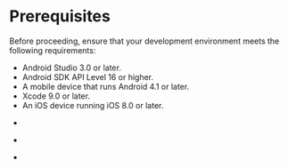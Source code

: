 # Prerequisites

Before proceeding, ensure that your development environment meets the following requirements:

<ul>
<li props="android">Android Studio 3.0 or later.</li>
<li props="android">Android SDK API Level 16 or higher.</li>
<li props="android">A mobile device that runs Android 4.1 or later.</li>
<li props="ios mac">Xcode 9.0 or later.</li>
<li props="ios">An iOS device running iOS 8.0 or later.</li>
<li><p conref="conref/agora-prerequisites.dita#agora-pre/account"/></li>
<li><p conref="conref/agora-prerequisites.dita#agora-pre/appid-token"/></li>
<li><p conref="conref/agora-prerequisites.dita#agora-pre/internet"/></li>
</ul>